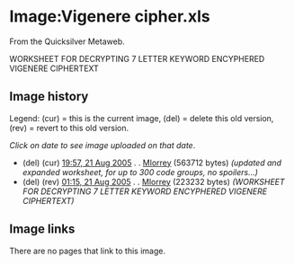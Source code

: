 
# Image:Vigenere cipher.xls

From the Quicksilver Metaweb.

WORKSHEET FOR DECRYPTING 7 LETTER KEYWORD ENCYPHERED VIGENERE CIPHERTEXT

## Image history


Legend: (cur) = this is the current image, (del) = delete
this old version, (rev) = revert to this old version.
  
*Click on date to see image uploaded on that date*.
* (del) (cur) [19:57, 21 Aug 2005](/wiki-upload-b-bd-vigenere-cipher-xls) . . [Mlorrey](/user-mlorrey) (563712 bytes) *(updated and expanded worksheet, for up to 300 code groups, no spoilers...)*
* (del) (rev) [01:15, 21 Aug 2005](/wiki-upload-archive-b-bd-20050821195738-vigenere-cipher-xls) . . [Mlorrey](/user-mlorrey) (223232 bytes) *(WORKSHEET FOR DECRYPTING 7 LETTER KEYWORD ENCYPHERED VIGENERE CIPHERTEXT)*


## Image links


There are no pages that link to this image.
